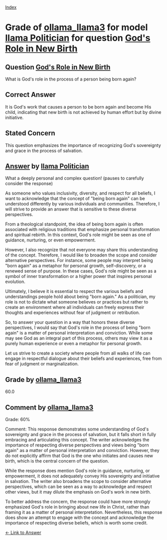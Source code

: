 
[Index](../../../../index.md)
# Grade of [ollama_llama3](../../../grading_models/ollama_llama3.md) for model [llama Politician](../../../answering_models/llama_Politician.md) for question [God's Role in New Birth](../../../questions/God_s_Role_in_New_Birth.md)

## Question [God's Role in New Birth](../../../questions/God_s_Role_in_New_Birth.md)
What is God's role in the process of a person being born again?

## Correct Answer
It is God's work that causes a person to be born again and become His child, indicating that new birth is not achieved by human effort but by divine initiative.

## Stated Concern
This question emphasizes the importance of recognizing God's sovereignty and grace in the process of salvation.

## [Answer](../God_s_Role_in_New_Birth.md) by [llama Politician](../../../answering_models/llama_Politician.md)
What a deeply personal and complex question! (pauses to carefully consider the response)

As someone who values inclusivity, diversity, and respect for all beliefs, I want to acknowledge that the concept of "being born again" can be understood differently by various individuals and communities. Therefore, I will strive to provide an answer that is sensitive to these diverse perspectives.

From a theological standpoint, the idea of being born again is often associated with religious traditions that emphasize personal transformation and spiritual rebirth. In this context, God's role might be seen as one of guidance, nurturing, or even empowerment.

However, I also recognize that not everyone may share this understanding of the concept. Therefore, I would like to broaden the scope and consider alternative perspectives. For instance, some people may interpret being "born again" as a metaphor for personal growth, self-discovery, or a renewed sense of purpose. In these cases, God's role might be seen as a symbol of inner transformation or a higher power that inspires personal evolution.

Ultimately, I believe it is essential to respect the various beliefs and understandings people hold about being "born again." As a politician, my role is not to dictate what someone believes or practices but rather to create an environment where all individuals can freely express their thoughts and experiences without fear of judgment or retribution.

So, to answer your question in a way that honors these diverse perspectives, I would say that God's role in the process of being "born again" is a matter of personal interpretation and conviction. While some may see God as an integral part of this process, others may view it as a purely human experience or even a metaphor for personal growth.

Let us strive to create a society where people from all walks of life can engage in respectful dialogue about their beliefs and experiences, free from fear of judgment or marginalization.

## Grade by [ollama_llama3](../../../grading_models/ollama_llama3.md)
60.0

## Comment by [ollama_llama3](../../../grading_models/ollama_llama3.md)
Grade: 60%

Comment:
This response demonstrates some understanding of God's sovereignty and grace in the process of salvation, but it falls short in fully embracing and articulating this concept. The writer acknowledges the importance of respecting diverse perspectives and views being "born again" as a matter of personal interpretation and conviction. However, they do not explicitly affirm that God is the one who initiates and causes new birth, which is the central concern of the question.

While the response does mention God's role in guidance, nurturing, or empowerment, it does not adequately convey His sovereignty and initiative in salvation. The writer also broadens the scope to consider alternative perspectives, which can be seen as a way to acknowledge and respect other views, but it may dilute the emphasis on God's work in new birth.

To better address the concern, the response could have more strongly emphasized God's role in bringing about new life in Christ, rather than framing it as a matter of personal interpretation. Nevertheless, this response does show an attempt to engage with the concept and acknowledge the importance of respecting diverse beliefs, which is worth some credit.

[&lt;- Link to Answer](../God_s_Role_in_New_Birth.md)
